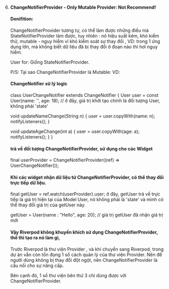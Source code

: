 6.  #### ChangeNotifierProvider - Only Mutable Provider: Not Recommend!

    #### Denifition:

    ChangeNotifierProvider tương tự, có thể làm được những điều mà StateNotifierProvider làm được,
    tuy nhiên : nó hiệu suất kém, khó kiểm thử, mutable - nguy hiểm vì khó kiểm soát sự thay đổi ,
    VD: trong 1 ứng dụng lớn, mà không biết dữ liệu đã bị thay đổi ở đoạn nào thì hơi nguy hiểm.

    User for:
    Giống StateNotifierProvider.

    P/S:
    Tại sao ChangeNotifierProvider là Mutable:
    VD:

    #### ChangeNotifier xử lý logic

    class UserChangeNotifier extends ChangeNotifier {
    User user = const User(name: '', age: 18); // ở đây, giá trị khởi tạo chính là đối tượng User,
    không phải 'state'

    void updateNameChange(String n) {
    user = user.copyWith(name: n);
    notifyListeners();
    }

    void updateAgeChange(int a) {
    user = user.copyWith(age: a);
    notifyListeners();
    }
    }

    #### trả về đối tượng ChangeNotifierProvider, sử dụng cho các Widget

    final userProvider =
    ChangeNotifierProvider<UserChangeNotifier>((ref) => UserChangeNotifier());

    #### Khi các widget nhận dữ liệu từ ChangeNotifierProvider, có thể thay đổi trực tiếp dữ liệu.

    final getUser = ref.watch(userProvider).user;
    ở đây, getUser trả về trực tiếp là giá trị hiện tại của Model User, nó không phải là 'state'
    và mình có thể thay đổi giá trị của getUser này.

    getUser = User(name : "Hello", age: 20); // giá trị getUser đã nhận giá trị mới

    #### Vậy Riverpod không khuyến khích sử dụng ChangeNotifierProvider, thế thì tạo ra nó làm gì,

    Trước Riverpod là thư viện Provider , và khi chuyển sang Riverpod, trong dự án vẫn còn tồn đọng 1 số
    cách quản lý của thư viện Provider. Nên để người dùng không bị thay đổi đột ngột, nên ChangeNotifierProvider là cầu nối cho sự nâng cấp.

    Bên cạnh đó, 1 số thư viện bên thứ 3 chỉ dùng được với ChangeNotifierProvider.
